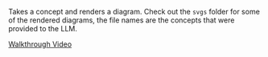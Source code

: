 Takes a concept and renders a diagram. Check out the `svgs` folder for some of the rendered diagrams, the file names are the concepts that were provided to the LLM.

[Walkthrough Video](https://www.loom.com/share/f3acbbec1d2f431db142225e2d954ba0?sid=f7fe01a6-efbe-44b4-a2f6-5166c6c969e2)
